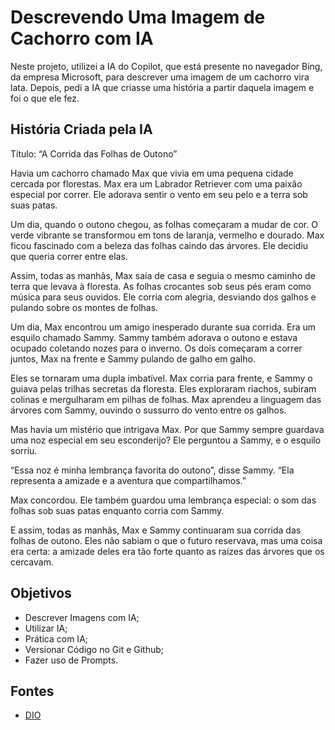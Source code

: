 
# Descrevendo Uma Imagem de Cachorro com IA

Neste projeto, utilizei a IA do Copilot, que está presente no navegador Bing, da empresa Microsoft, para descrever uma imagem de um cachorro vira lata.
Depois, pedi a IA que criasse uma história a partir daquela imagem e foi o que ele fez.
## História Criada pela IA
Título: “A Corrida das Folhas de Outono”

Havia um cachorro chamado Max que vivia em uma pequena cidade cercada por florestas. Max era um Labrador Retriever com uma paixão especial por correr. Ele adorava sentir o vento em seu pelo e a terra sob suas patas.

Um dia, quando o outono chegou, as folhas começaram a mudar de cor. O verde vibrante se transformou em tons de laranja, vermelho e dourado. Max ficou fascinado com a beleza das folhas caindo das árvores. Ele decidiu que queria correr entre elas.

Assim, todas as manhãs, Max saía de casa e seguia o mesmo caminho de terra que levava à floresta. As folhas crocantes sob seus pés eram como música para seus ouvidos. Ele corria com alegria, desviando dos galhos e pulando sobre os montes de folhas.

Um dia, Max encontrou um amigo inesperado durante sua corrida. Era um esquilo chamado Sammy. Sammy também adorava o outono e estava ocupado coletando nozes para o inverno. Os dois começaram a correr juntos, Max na frente e Sammy pulando de galho em galho.

Eles se tornaram uma dupla imbatível. Max corria para frente, e Sammy o guiava pelas trilhas secretas da floresta. Eles exploraram riachos, subiram colinas e mergulharam em pilhas de folhas. Max aprendeu a linguagem das árvores com Sammy, ouvindo o sussurro do vento entre os galhos.

Mas havia um mistério que intrigava Max. Por que Sammy sempre guardava uma noz especial em seu esconderijo? Ele perguntou a Sammy, e o esquilo sorriu.

“Essa noz é minha lembrança favorita do outono”, disse Sammy. “Ela representa a amizade e a aventura que compartilhamos.”

Max concordou. Ele também guardou uma lembrança especial: o som das folhas sob suas patas enquanto corria com Sammy.

E assim, todas as manhãs, Max e Sammy continuaram sua corrida das folhas de outono. Eles não sabiam o que o futuro reservava, mas uma coisa era certa: a amizade deles era tão forte quanto as raízes das árvores que os cercavam.

## Objetivos
- Descrever Imagens com IA;
- Utilizar IA;
- Prática com IA;
- Versionar Código no Git e Github;
- Fazer uso de Prompts.
## Fontes
- [DIO](dio.me)
